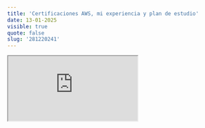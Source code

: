 ```yaml
---
title: 'Certificaciones AWS, mi experiencia y plan de estudio'
date: 13-01-2025
visible: true
quote: false
slug: '281220241'
---
```

<iframe src="https://www.youtube.com/embed/VUE7Eg07MCs" allowfullscreen></iframe>

